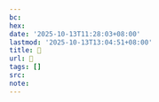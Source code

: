 ```yaml
---
bc:
hex:
date: '2025-10-13T11:28:03+08:00'
lastmod: '2025-10-13T13:04:51+08:00'
title: 󰛐
url: 󰛐
tags: []
src:
note:
---
```

